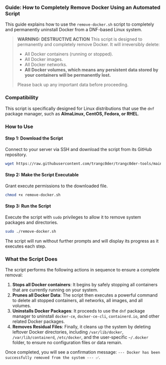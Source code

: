 ### **Guide: How to Completely Remove Docker Using an Automated Script**

This guide explains how to use the `remove-docker.sh` script to completely and permanently uninstall Docker from a DNF-based Linux system.

> **WARNING: DESTRUCTIVE ACTION**
> This script is designed to permanently and completely remove Docker. It will irreversibly delete:
>
> - All Docker containers (running or stopped).
> - All Docker images.
> - All Docker networks.
> - **All Docker volumes, which means any persistent data stored by your containers will be permanently lost.**
>
> Please back up any important data before proceeding.

### **Compatibility**

This script is specifically designed for Linux distributions that use the `dnf` package manager, such as **AlmaLinux, CentOS, Fedora, or RHEL**.

### **How to Use**

#### **Step 1: Download the Script**

Connect to your server via SSH and download the script from its GitHub repository.

```bash
wget https://raw.githubusercontent.com/trangc0der/trangc0der-tools/main/docker/remove-docker/remove-docker.sh
```

#### **Step 2: Make the Script Executable**

Grant execute permissions to the downloaded file.

```bash
chmod +x remove-docker.sh
```

#### **Step 3: Run the Script**

Execute the script with `sudo` privileges to allow it to remove system packages and directories.

```bash
sudo ./remove-docker.sh
```

The script will run without further prompts and will display its progress as it executes each step.

### **What the Script Does**

The script performs the following actions in sequence to ensure a complete removal:

1.  **Stops all Docker containers**: It begins by safely stopping all containers that are currently running on your system.
2.  **Prunes all Docker Data**: The script then executes a powerful command to delete all stopped containers, all networks, all images, and all volumes.
3.  **Uninstalls Docker Packages**: It proceeds to use the `dnf` package manager to uninstall `docker-ce`, `docker-ce-cli`, `containerd.io`, and other related Docker packages.
4.  **Removes Residual Files**: Finally, it cleans up the system by deleting leftover Docker directories, including `/var/lib/docker`, `/var/lib/containerd`, `/etc/docker`, and the user-specific `~/.docker` folder, to ensure no configuration files or data remain.

Once completed, you will see a confirmation message: `--- Docker has been successfully removed from the system --- ✅`.
